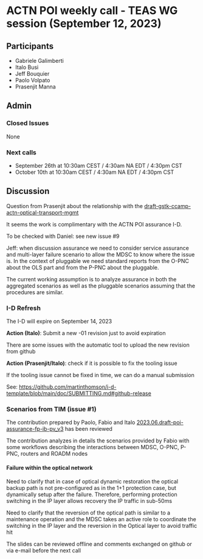 # ACTN POI weekly call - TEAS WG session  (September 12, 2023)

## Participants

- Gabriele Galimberti
- Italo Busi
- Jeff Bouquier
- Paolo Volpato
- Prasenjit Manna

## Admin

### Closed Issues

None

### Next calls

- September 26th at 10:30am CEST / 4:30am NA EDT / 4:30pm CST
- October 10th at 10:30am CEST / 4:30am NA EDT / 4:30pm CST

## Discussion

Question from Prasenjit about the relationship with the [draft-gstk-ccamp-actn-optical-transport-mgmt](https://datatracker.ietf.org/doc/html/draft-gstk-ccamp-actn-optical-transport-mgmt)

It seems the work is complimentary with the ACTN POI assurance I-D.

To be checked with Daniel: see new issue #9

Jeff: when discussion assurance we need to consider service assurance and multi-layer failure scenario to allow the MDSC to know where the issue is. In the context of pluggable we need standard reports from the O-PNC about the OLS part and from the P-PNC about the pluggable.

The current working assumption is to analyze assurance in both the aggregated scenarios as well as the pluggable scenarios assuming that the procedures are similar.

### I-D Refresh

The I-D will expire on September 14, 2023

**Action (Italo)**: Submit a new -01 revision just to avoid expiration

There are some issues with the automatic tool to upload the new revision from github

**Action (Prasenjit/Italo)**: check if it is possible to fix the tooling issue

If the tooling issue cannot be fixed in time, we can do a manual submission

See: https://github.com/martinthomson/i-d-template/blob/main/doc/SUBMITTING.md#github-release

### Scenarios from TIM (issue #1)

The contribution prepared by Paolo, Fabio and Italo [2023.06.draft-poi-assurance-fp-ib-pv_v3](https://github.com/italobusi/draft-poidt-teas-actn-poi-assurance/files/12584071/2023.06.draft-poi-assurance-fp-ib-pv_v3.pptx) has been reviewed

The contribution analyzes in details the scenarios provided by Fabio with some workflows describing the interactions between MDSC, O-PNC, P-PNC, routers and ROADM nodes

#### Failure within the optical network

Need to clarify that in case of optical dynamic restoration the optical backup path is not pre-configured as in the 1+1 protection case, but dynamically setup after the failure. Therefore, performing protection switching in the IP layer allows recovery the IP traffic in sub-50ms

Need to clarify that the reversion of the optical path is similar to a maintenance operation and the MDSC takes an active role to coordinate the switching in the IP layer and the reversion in the Optical layer to avoid traffic hit

The slides can be reviewed offline and comments exchanged on github or via e-mail before the next call
